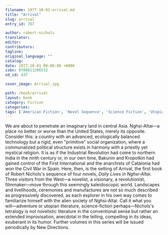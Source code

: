 ```yaml
---
filename: 1977-10-01-arrival.md
title: "Arrival"
slug: arrival
entry_id: 767

author: robert-nichols
translator: 
editor: 
contributors: 
tagline: 
original_language: ""
catalog: 
date: 1977-10-01 00:00:00 +0000 
isbn: 9780811206532
nd_id: 437

cover_image: Arrival.jpg

path: /book/arrival
layout: book
category: Fiction
categories: 
tags: ['American Fiction', 'Novel Sequence', 'Science Fiction', 'Utopian Literature']
---
```

We are about to penetrate an imaginary land in central Asia. Nghsi-Altai––a place no better or worse than the United States, merely its opposite. Consider this: a country with an advanced, ecologically balanced technology but a rigid, even "primitive" social organization, where a communalized political structure exists in harmony with a priestly yet mystical religion. It is as if the Industrial Revolution had come to northern India in the ninth century or, in our own time, Bakunin and Kropotkin had gained control of the First International and the anarchists of Catalonia had won the Civil War in Spain. Here, then, is the setting of Arrival, the first book of Robert Nichols's sequence of four novels, *Daily Lives in Nghsi-Altai*. Three visitors from the West––a novelist, a visionary, a revolutionist, filmmaker––move through this seemingly kaleidoscopic world. Landscapes and livelihoods, ceremonies and manufactures are not so much described as progressively discovered, as each explorer in his own way comes to familiarize himself with the alien society of Nghsi-Altai. Call it what you will––adventure or utopian literature, science-fiction perhaps––Nichols's tetralogy is not novelistic literature in the conventional sense but rather an extended improvisation, anecdotal in the telling, compelling in its ideas, exuberant in its humor. Further volumes in this series will be issued periodically by New Directions.





